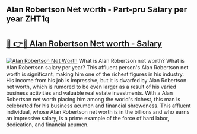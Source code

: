 ## Alan Robertson N𝚎t w𝚘rth - Part-pru S𝚊lary per year ZHT1q

# <h2><a href="http://gc0qrsc.nevu.top/?p=Alan+Robertson">🔗 👉🔴 Alan Robertson N𝚎t w𝚘rth - S𝚊lary</a></h2>

[![Alan Robertson N𝚎t W𝚘rth](https://i.imgur.com/Oavwk0R.jpeg)](http://gc0qrsc.nevu.top/?p=Alan+Robertson)
What is Alan Robertson n𝚎t w𝚘rth? What is Alan Robertson s𝚊lary per year?
This affluent person's Alan Robertson net worth is significant, making him one of the richest figures in his industry. His income from his job is impressive, but it is dwarfed by Alan Robertson net worth, which is rumored to be even larger as a result of his varied business activities and valuable real estate investments. With a Alan Robertson net worth placing him among the world's richest, this man is celebrated for his business acumen and financial shrewdness. This affluent individual, whose Alan Robertson net worth is in the billions and who earns an impressive salary, is a prime example of the force of hard labor, dedication, and financial acumen.
